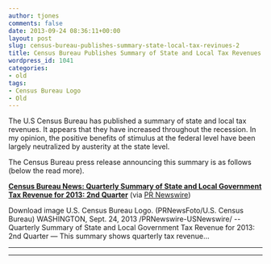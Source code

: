 ```yaml
---
author: tjones
comments: false
date: 2013-09-24 08:36:11+00:00
layout: post
slug: census-bureau-publishes-summary-state-local-tax-revinues-2
title: Census Bureau Publishes Summary of State and Local Tax Revenues
wordpress_id: 1041
categories:
- old
tags:
- Census Bureau Logo
- Old
---
```


The U.S Census Bureau has published a summary of state and local tax revenues. It appears that they have increased throughout the recession. In my opinion, the positive benefits of stimulus at the federal level have been largely neutralized by austerity at the state level.

The Census Bureau press release announcing this summary is as follows (below the read more).  

<!-- more -->



 


 
[](http://s.tt/1MbO1)[**Census Bureau News: Quarterly Summary of State and Local Government Tax Revenue for 2013: 2nd Quarter**](http://s.tt/1MbO1) (via [PR Newswire](http://s.tt/1MbO1))

 
Download image U.S. Census Bureau Logo. (PRNewsFoto/U.S. Census Bureau) WASHINGTON, Sept. 24, 2013 /PRNewswire-USNewswire/ -- Quarterly Summary of State and Local Government Tax Revenue for 2013: 2nd Quarter — This summary shows quarterly tax revenue…  


 


 









* * *



<!-- more -->



* * *





 



 


 

